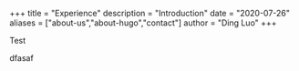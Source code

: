 +++
title = "Experience"
description = "Introduction"
date = "2020-07-26"
aliases = ["about-us","about-hugo","contact"]
author = "Ding Luo"
+++

Test

dfasaf
